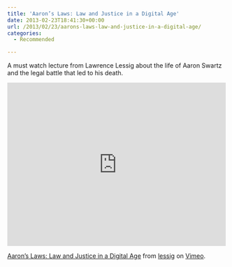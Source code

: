 ```yaml
---
title: 'Aaron’s Laws: Law and Justice in a Digital Age'
date: 2013-02-23T18:41:30+00:00
url: /2013/02/23/aarons-laws-law-and-justice-in-a-digital-age/
categories:
  - Recommended

---
```

A must watch lecture from Lawrence Lessig about the life of Aaron Swartz and the legal battle that led to his death.

<iframe src="http://player.vimeo.com/video/60093875" width="500" height="375" frameborder="0" webkitAllowFullScreen mozallowfullscreen allowFullScreen></iframe>

[Aaron&#8217;s Laws: Law and Justice in a Digital Age][1] from [lessig][2] on [Vimeo][3].

 [1]: http://vimeo.com/60093875
 [2]: http://vimeo.com/user187904
 [3]: http://vimeo.com